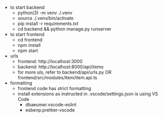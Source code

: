 - to start backend
    - python(3) -m venv ./.venv
    - source ./.venv/bin/activate
    - pip install -r requirements.txt
    - cd backend && python manage.py runserver
- to start frontend
    - cd frontend
    - npm install
    - npm start
- urls
    - frontend: http://localhost:3000
    - backend: http://localhost:8000/api/items
    - for more uls, refer to backend/api/urls.py OR frontend/src/modules/item/item.api.ts
- formatting
    - frontend code has strict formatting
    - install extensions as instructed in .vscode/settings.json is using VS Code
        -  dbaeumer.vscode-eslint
        -  esbenp.prettier-vscode
<!-- 
python manage.py startapp api
python manage.py makemigrations
python manage.py migrate
-->

